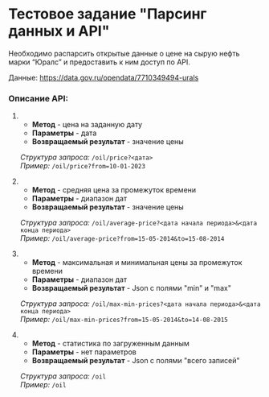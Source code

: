 # Тестовое задание "Парсинг данных и API"
Необходимо распарсить открытые данные о цене на сырую нефть марки
“Юралс” и предоставить к ним доступ по API.
 
Данные: https://data.gov.ru/opendata/7710349494-urals

### Описание API:
1) * **Метод** - цена на заданную дату 
   * **Параметры** - дата 
   * **Возвращаемый результат** - значение цены

    *Структура запроса:* ```/oil/price?<дата>```   
    *Пример:* ```/oil/price?from=10-01-2023```


2) * **Метод** - средняя цена за промежуток времени 
   * **Параметры** - диапазон дат 
   * **Возвращаемый результат** - значение цены

    *Структура запроса:* ```/oil/average-price?<дата начала периода>&<дата конца периода>```  
    *Пример:* ```/oil/average-price?from=15-05-2014&to=15-08-2014```


3) * **Метод** - максимальная и минимальная цены за промежуток времени 
   * **Параметры** - диапазон дат 
   * **Возвращаемый результат** - Json с полями "min" и "max"

    *Структура запроса:* ```/oil/max-min-prices?<дата начала периода>&<дата конца периода>```  
    *Пример:* ```/oil/max-min-prices?from=15-05-2014&to=14-08-2015```


4) * **Метод** - статистика по загруженным данным 
   * **Параметры** - нет параметров 
   * **Возвращаемый результат** - Json с полями "всего записей"

    *Структура запроса:* ```/oil```  
    *Пример:* ```/oil```

